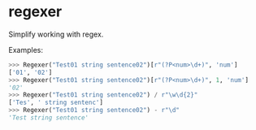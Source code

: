 # regexer
Simplify working with regex.

Examples:
```python
>>> Regexer("Test01 string sentence02")[r"(?P<num>\d+)", 'num']
['01', '02']
>>> Regexer("Test01 string sentence02")[r"(?P<num>\d+)", 1, 'num']
'02'
>>> Regexer("Test01 string sentence02") / r"\w\d{2}"
['Tes', ' string sentenc']
>>> Regexer("Test01 string sentence02") - r"\d"
'Test string sentence'
```
